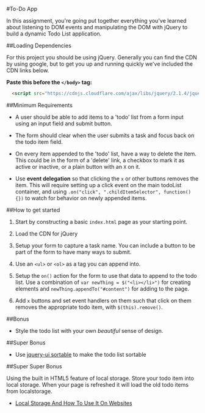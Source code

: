#To-Do App

In this assignment, you're going put together everything you've learned about listening to DOM events and manipulating the DOM with jQuery to build a dynamic Todo List application.

##Loading Dependencies

For this project you should be using jQuery. Generally you can find the CDN by using google, but to get you up and running quickly we've included the CDN links below.

**Paste this before the `</body>` tag:**

```html
  <script src="https://cdnjs.cloudflare.com/ajax/libs/jquery/2.1.4/jquery.min.js"></script>
```

##Minimum Requirements

* A user should be able to add items to a 'todo' list from a form input using an input field and submit button.

* The form should clear when the user submits a task and focus back on the todo item field.

* On every item appended to the 'todo' list, have a way to delete the item. This could be in the form of a 'delete' link, a checkbox to mark it as active or inactive, or a plain button with an `X` on it.

* Use **event delegation** so that clicking the `x` or other buttons removes the item. This will require setting up a click event on the main todoList container, and using `.on("click", ".childItemSelector", function() {})` to watch for behavior on newly appended items.

##How to get started

1. Start by constructing a basic `index.html` page as your starting point.

2. Load the CDN for jQuery

3. Setup your form to capture a task name. You can include a button to be part of the form to have many ways to submit.
4. Use an `<ul>` or `<ol>` as a tag you can append into.

5. Setup the `on()` action for the form to use that data to append to the todo list. Use a combination of `var newThing = $("<li></li>")`  for creating elements and `newThing.appendTo("#content")` for adding to the page.

6. Add `x` buttons and set event handlers on them such that click on them removes the appropriate todo item, with `$(this).remove()`.

##Bonus

* Style the todo list with your own *beautiful* sense of design.

##Super Bonus

* Use [jquery-ui sortable](https://jqueryui.com/sortable/) to make the todo list sortable

##Super Super Bonus

Using the built in HTML5 feature of local storage. Store your todo item into local storage. When your page is refreshed it will load the old todo items from localstorage.

* [Local Storage And How To Use It On Websites](http://www.smashingmagazine.com/2010/10/11/local-storage-and-how-to-use-it/)
